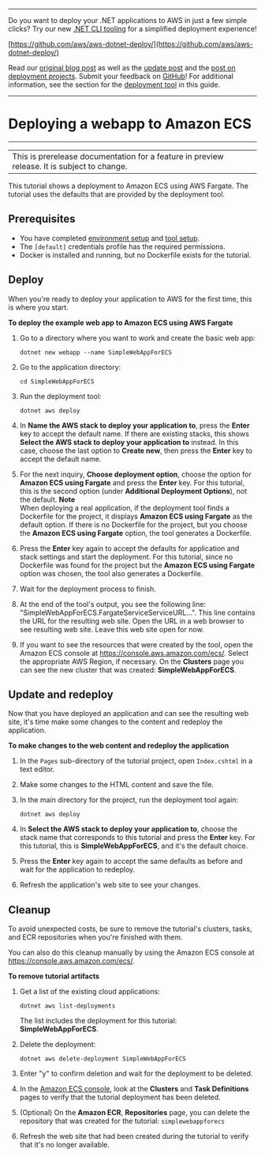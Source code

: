 --------

Do you want to deploy your \.NET applications to AWS in just a few simple clicks? Try our new [\.NET CLI tooling](https://www.nuget.org/packages/AWS.Deploy.Tools) for a simplified deployment experience\!

 [https://github.com/aws/aws-dotnet-deploy/](https://github.com/aws/aws-dotnet-deploy/)

Read our [original blog post](https://aws.amazon.com/blogs/developer/reimagining-the-aws-net-deployment-experience/) as well as the [update post](https://aws.amazon.com/blogs/developer/update-new-net-deployment-experience/) and the [post on deployment projects](https://aws.amazon.com/blogs/developer/dotnet-deployment-projects/)\. Submit your feedback on [GitHub](https://github.com/aws/aws-dotnet-deploy)\! For additional information, see the section for the [deployment tool](https://docs.aws.amazon.com/sdk-for-net/v3/developer-guide/deployment-tool.html) in this guide\.

--------

# Deploying a webapp to Amazon ECS<a name="deployment-tool-deploy-ecs"></a>


****  

|  | 
| --- |
| This is prerelease documentation for a feature in preview release\. It is subject to change\. | 

This tutorial shows a deployment to Amazon ECS using AWS Fargate\. The tutorial uses the defaults that are provided by the deployment tool\.

## Prerequisites<a name="dt-deploy-ecs-prereq"></a>
+ You have completed [environment setup](deployment-tool-setup-env.md) and [tool setup](deployment-tool-setup.md)\.
+ The `[default]` credentials profile has the required permissions\.
+ Docker is installed and running, but no Dockerfile exists for the tutorial\.

## Deploy<a name="dt-deploy-ecs-deploy"></a>

When you're ready to deploy your application to AWS for the first time, this is where you start\.

**To deploy the example web app to Amazon ECS using AWS Fargate**

1. Go to a directory where you want to work and create the basic web app:

   `dotnet new webapp --name SimpleWebAppForECS`

1. Go to the application directory:

   `cd SimpleWebAppForECS`

1. Run the deployment tool:

   `dotnet aws deploy`

1. In **Name the AWS stack to deploy your application to**, press the **Enter** key to accept the default name\. If there are existing stacks, this shows **Select the AWS stack to deploy your application to** instead\. In this case, choose the last option to **Create new**, then press the **Enter** key to accept the default name\.

1. For the next inquiry, **Choose deployment option**, choose the option for **Amazon ECS using Fargate** and press the **Enter** key\. For this tutorial, this is the second option \(under **Additional Deployment Options**\), not the default\.
**Note**  
When deploying a real application, if the deployment tool finds a Dockerfile for the project, it displays **Amazon ECS using Fargate** as the default option\. If there is no Dockerfile for the project, but you choose the **Amazon ECS using Fargate** option, the tool generates a Dockerfile\.

1. Press the **Enter** key again to accept the defaults for application and stack settings and start the deployment\. For this tutorial, since no Dockerfile was found for the project but the **Amazon ECS using Fargate** option was chosen, the tool also generates a Dockerfile\.

1. Wait for the deployment process to finish\.

1. At the end of the tool's output, you see the following line: "SimpleWebAppForECS\.FargateServiceServiceURL\.\.\."\. This line contains the URL for the resulting web site\. Open the URL in a web browser to see resulting web site\. Leave this web site open for now\.

1. If you want to see the resources that were created by the tool, open the Amazon ECS console at [https://console\.aws\.amazon\.com/ecs/](https://console.aws.amazon.com/ecs/)\. Select the appropriate AWS Region, if necessary\. On the **Clusters** page you can see the new cluster that was created: **SimpleWebAppForECS**\.

## Update and redeploy<a name="dt-deploy-ecs-redeploy"></a>

Now that you have deployed an application and can see the resulting web site, it's time make some changes to the content and redeploy the application\.

**To make changes to the web content and redeploy the application**

1. In the `Pages` sub\-directory of the tutorial project, open `Index.cshtml` in a text editor\. 

1. Make some changes to the HTML content and save the file\.

1. In the main directory for the project, run the deployment tool again:

   `dotnet aws deploy`

1. In **Select the AWS stack to deploy your application to**, choose the stack name that corresponds to this tutorial and press the **Enter** key\. For this tutorial, this is **SimpleWebAppForECS**, and it's the default choice\.

1. Press the **Enter** key again to accept the same defaults as before and wait for the application to redeploy\.

1. Refresh the application's web site to see your changes\.

## Cleanup<a name="dt-deploy-ecs-cleanup"></a>

To avoid unexpected costs, be sure to remove the tutorial's clusters, tasks, and ECR repositories when you're finished with them\. 

You can also do this cleanup manually by using the Amazon ECS console at [https://console\.aws\.amazon\.com/ecs/](https://console.aws.amazon.com/ecs/)\.

**To remove tutorial artifacts**

1. Get a list of the existing cloud applications:

   `dotnet aws list-deployments`

   The list includes the deployment for this tutorial: **SimpleWebAppForECS**\.

1. Delete the deployment:

   `dotnet aws delete-deployment SimpleWebAppForECS`

1. Enter "y" to confirm deletion and wait for the deployment to be deleted\.

1. In the [Amazon ECS console](https://console.aws.amazon.com/ecs/), look at the **Clusters** and **Task Definitions** pages to verify that the tutorial deployment has been deleted\.

1. \(Optional\) On the **Amazon ECR**, **Repositories** page, you can delete the repository that was created for the tutorial: `simplewebappforecs`

1. Refresh the web site that had been created during the tutorial to verify that it's no longer available\.